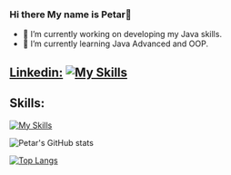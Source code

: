 ### Hi there My name is Petar👋

- 🔭 I’m currently working on developing my Java skills.
- 🌱 I’m currently learning Java Advanced and OOP.
<!--
**PetarGPetrov/PetarGPetrov** is a ✨ _special_ ✨ repository because its `README.md` (this file) appears on your GitHub profile.

Here are some ideas to get you started:

- 🔭 I’m currently working on ...
- 🌱 I’m currently learning ...
- 👯 I’m looking to collaborate on ...
- 🤔 I’m looking for help with ...
- 💬 Ask me about ...
- 📫 How to reach me: ...
- 😄 Pronouns: ...
- ⚡ Fun fact: ...

-->
## [Linkedin:](https://www.linkedin.com/in/petar-petrov-97a64923a/) [![My Skills](https://skillicons.dev/icons?i=linkedin&perline=)](https://skillicons.dev) 




## Skills: 
[![My Skills](https://skillicons.dev/icons?i=java,vscode,idea,github)](https://skillicons.dev)

![Petar's GitHub stats](https://github-readme-stats.vercel.app/api?username=PetarGPetrov&show_icons=true&theme=tokyonight)




[![Top Langs](https://github-readme-stats.vercel.app/api/top-langs/?username=PetarGPetrov&langs_count=8&theme=tokyonight)](https://github.com/PetarGPetrov/github-readme-stats)
